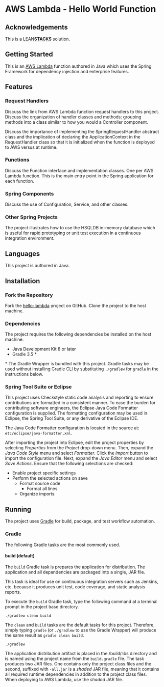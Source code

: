 # AWS Lambda - Hello World Function

## Acknowledgements

This is a [LEAN**STACKS**](http://www.leanstacks.com) solution.

## Getting Started

This is an [AWS Lambda](https://aws.amazon.com/lambda) function authored in Java which uses the Spring Framework for dependency injection and enterprise features.

## Features

### Request Handlers
Discuss the link from AWS Lambda function request handlers to this project. Discuss the organization of handler classes and methods; grouping methods into a class similar to how you would a Controller component.

Discuss the importance of implementing the SpringRequestHandler abstract class and the implication of declaring the ApplicationContext in the RequestHandler class so that it is initialized when the function is deployed to AWS versus at runtime.

### Functions
Discuss the Function interface and implementation classes.  One per AWS Lambda function. This is the main entry point in the Spring application for each function.

### Spring Components
Discuss the use of Configuration, Service, and other classes.

### Other Spring Projects
The project illustrates how to use the HSQLDB in-memory database which is useful for rapid prototyping or unit test execution in a continuous integration environment.

## Languages

This project is authored in Java.

## Installation

### Fork the Repository

Fork the [hello-lambda](https://github.com/mwarman/hello-lambda) project on GitHub.  Clone the project to the host machine.

### Dependencies

The project requires the following dependencies be installed on the host machine:

* Java Development Kit 8 or later
* Gradle 3.5 \*

\* The Gradle Wrapper is bundled with this project. Gradle tasks may be used without installing Gradle CLI by substituting `./gradlew` for `gradle` in the instructions below.

### Spring Tool Suite or Eclipse

This project uses Checkstyle static code analysis and reporting to ensure contributions are formatted in a consistent manner.  To ease the burden for contributing software engineers, the Eclipse Java Code Formatter configuration is supplied.  The formatting configuration may be used in Eclipse, the Spring Tool Suite, or any derivative of the Eclipse IDE.

The Java Code Formatter configuration is located in the source at: `etc/eclipse/java-formatter.xml`.

After importing the project into Eclipse, edit the project properties by selecting *Properties* from the *Project* drop-down menu.  Then, expand the *Java Code Style* menu and select *Formatter*.  Click the *Import* button to import the configuration file.  Next, expand the *Java Editor* menu and select *Save Actions*.  Ensure that the following selections are checked:
* Enable project specific settings
* Perform the selected actions on save
  * Format source code
    * Format all lines
  * Organize imports

## Running

The project uses [Gradle](http://gradle.org/) for build, package, and test workflow automation.  

### Gradle

The following Gradle tasks are the most commonly used.

#### build (default)

The `build` Gradle task is prepares the application for distribution. The application and all dependencies are packaged into a single, JAR file.

This task is ideal for use on continuous integration servers such as Jenkins, etc. because it produces unit test, code coverage, and static analysis reports.

To execute the `build` Gradle task, type the following command at a terminal prompt in the project base directory.

```
./gradlew clean build
```

The `clean` and `build` tasks are the default tasks for this project.  Therefore, simply typing `gradle` (or `./gradlew` to use the Gradle Wrapper) will produce the same result as `gradle clean build`.

```
./gradlew
```

The application distribution artifact is placed in the /build/libs directory and is named using the project name from the `build.gradle` file.  The task produces two JAR files. One contains only the project class files and the second, suffixed with `-all.jar` is a *shaded* JAR file, meaning that it contains all required runtime dependencies in addition to the project class files. When deploying to AWS Lambda, use the *shaded* JAR file.
